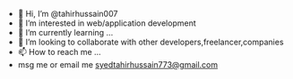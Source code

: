 - 👋 Hi, I’m @tahirhussain007
- 👀 I’m interested in web/application development
- 🌱 I’m currently learning ...
- 💞️ I’m looking to collaborate with other developers,freelancer,companies
- 📫 How to reach me ...
- msg me or email me syedtahirhussain773@gmail.com


<!---
tahirhussain007/tahirhussain007 is a ✨ special ✨ repository because its `README.md` (this file) appears on your GitHub profile.
You can click the Preview link to take a look at your changes.
--->
